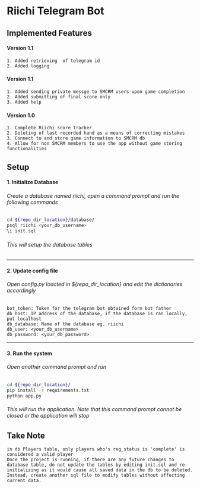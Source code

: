 # Riichi Telegram Bot

## Implemented Features

#### Version 1.1

```
1. Added retrieving  of telegram id
2. Added logging
```

#### Version 1.1

```
1. Added sending private messge to SMCRM users upon game completion
2. Added submitting of final score only
3. Added help
```

#### Version 1.0

```
1. Complete Riichi score tracker
2. Deleting of last recorded hand as a means of correcting mistakes
3. Connect to and store game information to SMCRM db
4. Allow for non SMCRM members to use the app without game storing functionalities
```

## Setup

#### 1. Initialize Database

###### Create a database named riichi, open a command prompt and run the following commands

```sh
cd ${repo_dir_location}/database/
psql riichi <your_db_username>
\i init.sql
```

###### This will setup the database tables

---

#### 2. Update config file

###### Open config.py loacted in ${repo_dir_location} and edit the dictionaries accordingly

```
bot_token: Token for the telegram bot obtained form bot father
db_host: IP address of the database, if the database is ran locally, put localhost
db_database: Name of the database eg. riichi
db_user: <your_db_username>
db_password: <your_db_password>
```

---

#### 3. Run the system

###### Open another command prompt and run

```sh
cd ${repo_dir_location}/
pip install -r requirements.txt
python app.py
```

###### This will run the application. Note that this command prompt cannot be closed or the application will stop

## Take Note


```
in db Players table, only players who's reg_status is 'complete' is considered a valid player
Once the project is running, if there are any future changes to database table, do not update the tables by editing init.sql and re-initializing as it would cause all saved data in the db to be deleted. Instead, create another sql file to modify tables without affecting current data.
```
